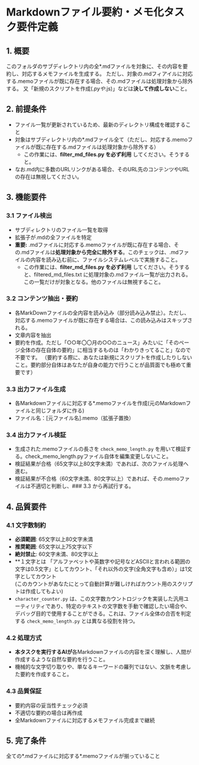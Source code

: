 # Markdownファイル要約・メモ化タスク要件定義

## 1. 概要
このフォルダのサブディレクトリ内の全*.mdファイルを対象に、その内容を要約し、対応するメモファイルを生成する。
ただし、対象の.mdフィアイルに対応する.memoファイルが既に存在する場合、その.mdファイルは処理対象から除外する。
又「新規のスクリプトを作成(*.pyや*.js)」などは**決して作成しない**こと。

## 2. 前提条件
- ファイル一覧が更新されているため、最新のディレクトリ構成を確認すること
- 対象はサブディレクトリ内の*.mdファイル全て（ただし、対応する.memoファイルが既に存在する.mdファイルは処理対象から除外する）
  - この作業には、**filter_md_files.py を必ず利用** してください。そうすると。
- なお.md内に多数のURLリンクがある場合、そのURL先のコンテンツやURLの存在は無視してください。

## 3. 機能要件

### 3.1 ファイル検出
- サブディレクトリのファイル一覧を取得
- 拡張子が.mdの全ファイルを特定
- **重要:** .mdファイルに対応する.memoファイルが既に存在する場合、その.mdファイルは**処理対象から完全に除外する**。このチェックは、.mdファイルの内容を読み込む前に、ファイルシステムレベルで実施すること。
  - この作業には、**filter_md_files.py を必ず利用** してください。そうすると、filtered_md_files.txt に処理対象の.mdファイル一覧が出力される。この一覧だけが対象となる。他のファイルは無視すること。

### 3.2 コンテンツ抽出・要約
- 各MarkDownファイルの全内容を読み込み（部分読み込み禁止）。ただし、対応する.memoファイルが既に存在する場合は、この読み込みはスキップされる。
- 文章内容を抽出
- 要約を作成。ただし「○○年〇〇月の○○のニュース」みたいに「そのページ全体の存在自体の要約」に相当するものは「わかりきってること」なので不要です。
（要約する際に、あなたは新規にスクリプトを作成したりしないこと。要約部分自体はあなたが自身の能力で行うことが品質面でも極めて重要です）

### 3.3 出力ファイル生成
- 各Markdownファイルに対応する*.memoファイルを作成(元のMarkdownファイルと同じフォルダに作る)
- ファイル名：[元ファイル名].memo（拡張子置換）

### 3.4 出力ファイル検証
- 生成された.memoファイルの長さを `check_memo_length.py` を用いて検証する。check_memo_length.pyファイル自体を編集変更しないこと。
- 検証結果が合格（65文字以上80文字未満）であれば、次のファイル処理へ進む。
- 検証結果が不合格（60文字未満、80文字以上）であれば、その.memoファイルは不適切と判断し、### 3.3 から再試行する。

## 4. 品質要件

### 4.1 文字数制約
- **必須範囲**: 65文字以上80文字未満
- **推奨範囲**: 65文字以上75文字以下
- **絶対禁止**: 60文字未満、80文字以上
- **１文字とは 「アルファベットや英数字や記号などASCIIと言われる範囲の文字は0.5文字」としてカウント、「それ以外の文字(全角文字も含め）」は1文字としてカウント  
  (このカウントがあなたにとって自動計算が難しければカウント用のスクリプトは作成してもよい)
- `character_counter.py` は、この文字数カウントロジックを実装した汎用ユーティリティであり、特定のテキストの文字数を手動で確認したい場合や、デバッグ目的で使用することができる。これは、ファイル全体の合否を判定する `check_memo_length.py` とは異なる役割を持つ。

### 4.2 処理方式
- **本タスクを実行するAIが**各Markdownファイルの内容を深く理解し、人間が作成するような自然な要約を行うこと。
- 機械的な文字切り取りや、単なるキーワードの羅列ではない、文脈を考慮した要約を作成すること。

### 4.3 品質保証
- 要約内容の妥当性チェック必須
- 不適切な要約の場合は再作成
- 全Markdownファイルに対応するメモファイル完成まで継続

## 5. 完了条件
全ての*.mdファイルに対応する*.memoファイルが揃っていること